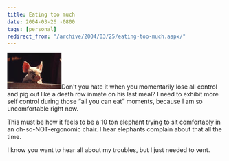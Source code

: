 ```yaml
---
title: Eating too much
date: 2004-03-26 -0800
tags: [personal]
redirect_from: "/archive/2004/03/25/eating-too-much.aspx/"
---
```


![](/images/pig.jpg)Don't you hate it when you momentarily lose all
control and pig out like a death row inmate on his last meal? I need to
exhibit more self control during those “all you can eat” moments,
because I am so uncomfortable right now.

This must be how it feels to be a 10 ton elephant trying to sit
comfortably in an oh-so-NOT-ergonomic chair. I hear elephants complain
about that all the time.

I know you want to hear all about my troubles, but I just needed to
vent.

